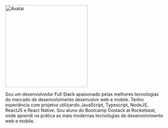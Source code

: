 <a itemprop="image" href="https://avatars.githubusercontent.com/u/47827272?v=4">
<img style="height:auto;" alt="Avatar" width="260" height="260" class="avatar avatar-user width-full border color-bg-primary" src="https://avatars.githubusercontent.com/u/47827272?v=4">
</a> 


Sou um desenvolvedor Full Stack
apaixonado pelas melhores tecnologias do mercado de desenvolvimento
desenvolvo web e mobile.
Tenho experiência com projetos utilizando JavaScript, Typescript, NodeJS, ReactJS e React Native.
Sou aluno do Bootcamp Gostack at Rocketseat, onde aprendi na prática as mais modernas tecnologias de desenvolvimento web e mobile.

